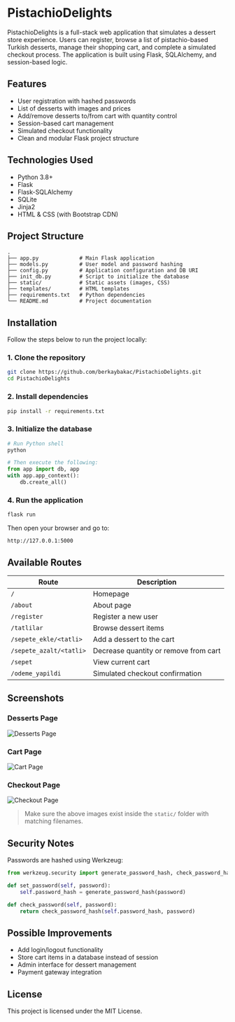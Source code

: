 # PistachioDelights

PistachioDelights is a full-stack web application that simulates a dessert store experience. Users can register, browse a list of pistachio-based Turkish desserts, manage their shopping cart, and complete a simulated checkout process. The application is built using Flask, SQLAlchemy, and session-based logic.

## Features

- User registration with hashed passwords  
- List of desserts with images and prices  
- Add/remove desserts to/from cart with quantity control  
- Session-based cart management  
- Simulated checkout functionality  
- Clean and modular Flask project structure  

## Technologies Used

- Python 3.8+  
- Flask  
- Flask-SQLAlchemy  
- SQLite  
- Jinja2  
- HTML & CSS (with Bootstrap CDN)  

## Project Structure

```
.
├── app.py             # Main Flask application
├── models.py          # User model and password hashing
├── config.py          # Application configuration and DB URI
├── init_db.py         # Script to initialize the database
├── static/            # Static assets (images, CSS)
├── templates/         # HTML templates
├── requirements.txt   # Python dependencies
└── README.md          # Project documentation
```

## Installation

Follow the steps below to run the project locally:

### 1. Clone the repository

```bash
git clone https://github.com/berkaybakac/PistachioDelights.git
cd PistachioDelights
```

### 2. Install dependencies

```bash
pip install -r requirements.txt
```

### 3. Initialize the database

```python
# Run Python shell
python

# Then execute the following:
from app import db, app
with app.app_context():
    db.create_all()
```

### 4. Run the application

```bash
flask run
```

Then open your browser and go to:

```
http://127.0.0.1:5000
```

## Available Routes

| Route                     | Description                                |
|---------------------------|--------------------------------------------|
| `/`                       | Homepage                                   |
| `/about`                  | About page                                 |
| `/register`               | Register a new user                        |
| `/tatlilar`               | Browse dessert items                       |
| `/sepete_ekle/<tatli>`    | Add a dessert to the cart                  |
| `/sepete_azalt/<tatli>`   | Decrease quantity or remove from cart      |
| `/sepet`                  | View current cart                          |
| `/odeme_yapildi`          | Simulated checkout confirmation            |

## Screenshots

### Desserts Page

![Desserts Page](static/tatlilar_sayfasi.png)

### Cart Page

![Cart Page](static/sepet_sayfasi.png)

### Checkout Page

![Checkout Page](static/odeme_sayfasi.png)

> Make sure the above images exist inside the `static/` folder with matching filenames.

## Security Notes

Passwords are hashed using Werkzeug:

```python
from werkzeug.security import generate_password_hash, check_password_hash

def set_password(self, password):
    self.password_hash = generate_password_hash(password)

def check_password(self, password):
    return check_password_hash(self.password_hash, password)
```

## Possible Improvements

- Add login/logout functionality  
- Store cart items in a database instead of session  
- Admin interface for dessert management  
- Payment gateway integration  

## License

This project is licensed under the MIT License.
